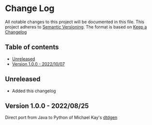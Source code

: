 # Change Log
All notable changes to this project will be documented in this file.
This project adheres to [Semantic Versioning](http://semver.org/).
The format is based on [Keep a Changelog](http://keepachangelog.com/)

## Table of contents
- [Unreleased](#unreleased)
- [Version 1.0.0 - 2022/10/07](#version-101---20221007)

## Unreleased
- Added this changelog

## Version 1.0.0 - 2022/08/25

Direct port from Java to Python of Michael Kay's [dtdgen](http://saxon.sourceforge.net/dtdgen.html)